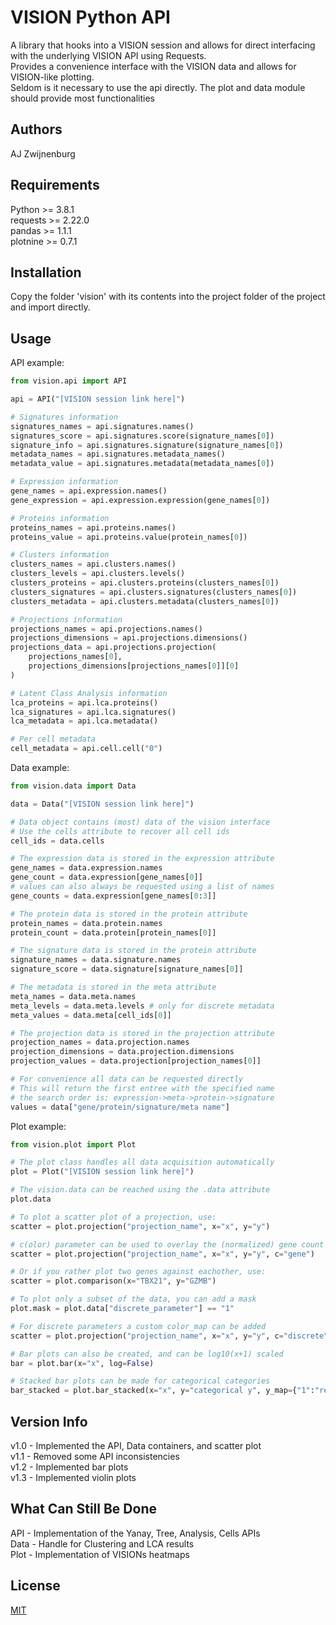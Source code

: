 # VISION Python API

A library that hooks into a VISION session and allows for direct interfacing with the underlying VISION API using Requests.  
Provides a convenience interface with the VISION data and allows for VISION-like plotting.  
Seldom is it necessary to use the api directly. The plot and data module should provide most functionalities

## Authors

AJ Zwijnenburg

## Requirements

Python >= 3.8.1  
requests >= 2.22.0  
pandas >= 1.1.1  
plotnine >= 0.7.1

## Installation

Copy the folder 'vision' with its contents into the project folder of the project and import directly.

## Usage

API example:  

```python
from vision.api import API

api = API("[VISION session link here]")

# Signatures information
signatures_names = api.signatures.names()
signatures_score = api.signatures.score(signature_names[0])
signature_info = api.signatures.signature(signature_names[0])
metadata_names = api.signatures.metadata_names()
metadata_value = api.signatures.metadata(metadata_names[0])

# Expression information
gene_names = api.expression.names()
gene_expression = api.expression.expression(gene_names[0])

# Proteins information
proteins_names = api.proteins.names()
proteins_value = api.proteins.value(protein_names[0])

# Clusters information
clusters_names = api.clusters.names()
clusters_levels = api.clusters.levels()
clusters_proteins = api.clusters.proteins(clusters_names[0])
clusters_signatures = api.clusters.signatures(clusters_names[0])
clusters_metadata = api.clusters.metadata(clusters_names[0])

# Projections information
projections_names = api.projections.names()
projections_dimensions = api.projections.dimensions()
projections_data = api.projections.projection(
    projections_names[0],
    projections_dimensions[projections_names[0]][0]
)

# Latent Class Analysis information
lca_proteins = api.lca.proteins()
lca_signatures = api.lca.signatures()
lca_metadata = api.lca.metadata()

# Per cell metadata
cell_metadata = api.cell.cell("0")
```

Data example:

```python
from vision.data import Data

data = Data("[VISION session link here]")

# Data object contains (most) data of the vision interface
# Use the cells attribute to recover all cell ids
cell_ids = data.cells

# The expression data is stored in the expression attribute
gene_names = data.expression.names
gene_count = data.expression[gene_names[0]]
# values can also always be requested using a list of names
gene_counts = data.expression[gene_names[0:3]]

# The protein data is stored in the protein attribute
protein_names = data.protein.names
protein_count = data.protein[protein_names[0]]

# The signature data is stored in the protein attribute
signature_names = data.signature.names
signature_score = data.signature[signature_names[0]]

# The metadata is stored in the meta attribute
meta_names = data.meta.names
meta_levels = data.meta.levels # only for discrete metadata
meta_values = data.meta[cell_ids[0]]

# The projection data is stored in the projection attribute
projection_names = data.projection.names
projection_dimensions = data.projection.dimensions
projection_values = data.projection[projection_names[0]]

# For convenience all data can be requested directly
# This will return the first entree with the specified name
# the search order is: expression->meta->protein->signature
values = data["gene/protein/signature/meta name"]
```

Plot example:

```python
from vision.plot import Plot

# The plot class handles all data acquisition automatically
plot = Plot("[VISION session link here]")

# The vision.data can be reached using the .data attribute
plot.data

# To plot a scatter plot of a projection, use:
scatter = plot.projection("projection_name", x="x", y="y")

# c(olor) parameter can be used to overlay the (normalized) gene count
scatter = plot.projection("projection_name", x="x", y="y", c="gene")

# Or if you rather plot two genes against eachother, use:
scatter = plot.comparison(x="TBX21", y="GZMB")

# To plot only a subset of the data, you can add a mask
plot.mask = plot.data["discrete_parameter"] == "1"

# For discrete parameters a custom color_map can be added
scatter = plot.projection("projection_name", x="x", y="y", c="discrete", c_map={"1":"red", "2":"blue"})

# Bar plots can also be created, and can be log10(x+1) scaled
bar = plot.bar(x="x", log=False)

# Stacked bar plots can be made for categorical categories
bar_stacked = plot.bar_stacked(x="x", y="categorical y", y_map={"1":"red", "2":"blue"})
```

## Version Info

v1.0 - Implemented the API, Data containers, and scatter plot  
v1.1 - Removed some API inconsistencies  
v1.2 - Implemented bar plots  
v1.3 - Implemented violin plots

## What Can Still Be Done

API - Implementation of the Yanay, Tree, Analysis, Cells APIs  
Data - Handle for Clustering and LCA results  
Plot - Implementation of VISIONs heatmaps

## License

[MIT](https://choosealicense.com/licenses/mit/)
